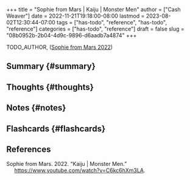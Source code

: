 +++
title = "Sophie from Mars | Kaiju | Monster Men"
author = ["Cash Weaver"]
date = 2022-11-21T19:18:00-08:00
lastmod = 2023-08-02T12:30:44-07:00
tags = ["has-todo", "reference", "has-todo", "reference"]
categories = ["has-todo", "reference"]
draft = false
slug = "08b0952b-2b04-4d9c-9896-d6aadb7a4874"
+++

TODO_AUTHOR, (<a href="#citeproc_bib_item_1">Sophie from Mars 2022</a>)


## Summary {#summary}


## Thoughts {#thoughts}


## Notes {#notes}


## Flashcards {#flashcards}

## References

<style>.csl-entry{text-indent: -1.5em; margin-left: 1.5em;}</style><div class="csl-bib-body">
  <div class="csl-entry"><a id="citeproc_bib_item_1"></a>Sophie from Mars. 2022. “Kaiju | Monster Men.” <a href="https://www.youtube.com/watch?v=C6kc6hXm3LA">https://www.youtube.com/watch?v=C6kc6hXm3LA</a>.</div>
</div>
